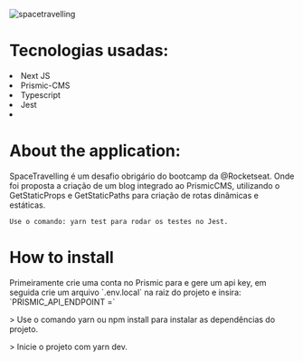 ![spacetravelling](https://user-images.githubusercontent.com/55575751/147170838-db55a4a7-f7df-41ec-b984-5aa3b49646ce.gif)

<h1> Tecnologias usadas: </h1>

<li> Next JS </li>
<li> Prismic-CMS </li>
<li> Typescript </li>
<li> Jest <li>

<h1>About the application: </h1>

<p>

SpaceTravelling é um desafio obrigário do bootcamp da @Rocketseat. Onde foi proposta a criação de um blog integrado ao PrismicCMS, utilizando o GetStaticProps e GetStaticPaths para criação de rotas dinâmicas e estáticas.

`Use o comando: yarn test para rodar os testes no Jest. `

</p>

<h1> How to install </h1>
<p> Primeiramente crie uma conta no Prismic para e gere um api key, em seguida crie um arquivo `.env.local` na raiz do projeto e insira: <br/> `PRISMIC_API_ENDPOINT =`
<p> > Use o comando yarn ou npm install para instalar as dependências do projeto. </p>
<p> > Inicie o projeto com yarn dev. </p>
